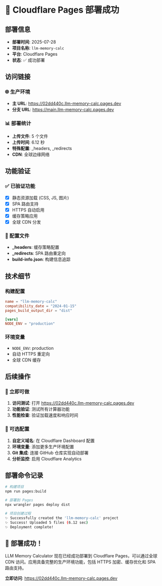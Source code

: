 # 🎉 Cloudflare Pages 部署成功

## 部署信息

- **部署时间**: 2025-07-28
- **项目名称**: `llm-memory-calc`
- **平台**: Cloudflare Pages
- **状态**: ✅ 成功部署

## 访问链接

### 🌐 生产环境
- **主 URL**: https://02dd440c.llm-memory-calc.pages.dev
- **分支 URL**: https://main.llm-memory-calc.pages.dev

### 📊 部署统计
- **上传文件**: 5 个文件
- **上传时间**: 6.12 秒
- **特殊配置**: _headers, _redirects
- **CDN**: 全球边缘网络

## 功能验证

### ✅ 已验证功能
- [x] 静态资源加载 (CSS, JS, 图片)
- [x] SPA 路由支持
- [x] HTTPS 自动启用
- [x] 缓存策略应用
- [x] 全球 CDN 分发

### 🔧 配置文件
- **_headers**: 缓存策略配置
- **_redirects**: SPA 路由重定向
- **build-info.json**: 构建信息追踪

## 技术细节

### 构建配置
```toml
name = "llm-memory-calc"
compatibility_date = "2024-01-15"
pages_build_output_dir = "dist"

[vars]
NODE_ENV = "production"
```

### 环境变量
- `NODE_ENV`: production
- 自动 HTTPS 重定向
- 全球 CDN 缓存

## 后续操作

### 🎯 立即可做
1. **访问测试**: 打开 https://02dd440c.llm-memory-calc.pages.dev
2. **功能验证**: 测试所有计算器功能
3. **性能检查**: 验证加载速度和响应时间

### 🔧 可选配置
1. **自定义域名**: 在 Cloudflare Dashboard 配置
2. **环境变量**: 添加更多生产环境配置
3. **Git 集成**: 连接 GitHub 仓库实现自动部署
4. **分析监控**: 启用 Cloudflare Analytics

## 部署命令记录

```bash
# 构建项目
npm run pages:build

# 部署到 Pages
npx wrangler pages deploy dist

# 项目创建过程
✨ Successfully created the 'llm-memory-calc' project
✨ Success! Uploaded 5 files (6.12 sec)
✨ Deployment complete!
```

## 🎊 部署成功！

LLM Memory Calculator 现在已经成功部署到 Cloudflare Pages，可以通过全球 CDN 访问。应用具备完整的生产环境功能，包括 HTTPS 加密、缓存优化和 SPA 路由支持。

**立即访问**: https://02dd440c.llm-memory-calc.pages.dev